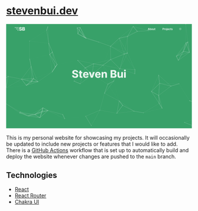 <!-- PROJECT -->
# [stevenbui.dev](https://stevenbui.dev)

![Project Screenshot][project-screenshot]

This is my personal website for showcasing my projects. It will occasionally be updated to include new projects or features that I would like to add. There is a [GitHub Actions](https://docs.github.com/en/actions) workflow that is set up to automatically build and deploy the website whenever changes are pushed to the `main` branch.



<!-- TECHNOLOGIES -->
## Technologies

* [React](https://reactjs.org/)
* [React Router](https://reactrouter.com/)
* [Chakra UI](https://chakra-ui.com/)



<!-- LINKS & IMAGES -->
[project-screenshot]: /docs/portfolio.png
